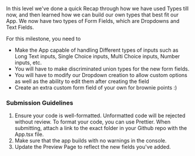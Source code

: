 In this level we've done a quick Recap through how we have used Types till now, and then learned how we can build our own types that best fit our App. We now have two types of Form Fields, which are Dropdowns and Text Fields.

For this milestone, you need to
 - Make the App capable of handling Different types of inputs such as Long Text inputs, Single Choice inputs, Multi Choice inputs, Number inputs, etc.
 - You will have to make discriminated union types for the new form fields.
 - You will have to modify our Dropdown creation to allow custom options as well as the ability to edit them after creating the field
 - Create an extra custom form field of your own for brownie points :)

### Submission Guidelines

1. Ensure your code is well-formatted. Unformatted code will be rejected without review. To format your code, you can use Prettier. When submitting, attach a link to the exact folder in your Github repo with the App.tsx file.
2. Make sure that the app builds with no warnings in the console.
3. Update the Preview Page to reflect the new fields you've added.